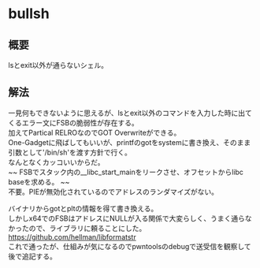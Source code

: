 # bullsh
## 概要
lsとexit以外が通らないシェル。     
## 解法
一見何もできないように思えるが、lsとexit以外のコマンドを入力した時に出てくるエラー文にFSBの脆弱性が存在する。  
加えてPartical RELROなのでGOT Overwriteができる。  
One-Gadgetに飛ばしてもいいが、printfのgotをsystemに書き換え、そのまま引数として'/bin/sh'を渡す方針で行く。  
なんとなくカッコいいからだ。  
~~ FSBでスタック内の__libc_start_mainをリークさせ、オフセットからlibc baseを求める。  ~~  
不要。PIEが無効化されているのでアドレスのランダマイズがない。  

バイナリからgotとpltの情報を得て書き換える。  
しかしx64でのFSBはアドレスにNULLが入る関係で大変らしく、うまく通らなかったので、ライブラリに頼ることにした。  
https://github.com/hellman/libformatstr  
これで通ったが、仕組みが気になるのでpwntoolsのdebugで送受信を観察して後で追記する。  